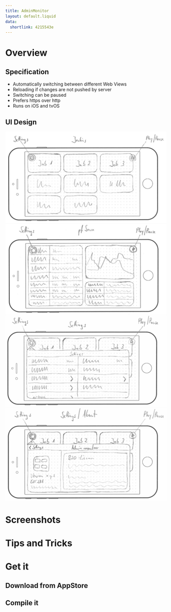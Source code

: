 ```yaml
---
title: AdminMonitor
layout: default.liquid
data:
  shortlink: 4215543e
---
```

# Overview

## Specification

   * Automatically switching between different Web Views
   * Reloading if changes are not pushed by server
   * Switching can be paused
   * Prefers https over http
   * Runs on iOS and tvOS

## UI Design

![Jenkins Status](adminmonitor_jenkins.jpg)
![pfSense Status](adminmonitor_pfsense.jpg)
![Settings Dialog](adminmonitor_settings.jpg)
![About Dialog](adminmonitor_about.jpg)

# Screenshots

# Tips and Tricks

# Get it

## Download from AppStore

## Compile it
